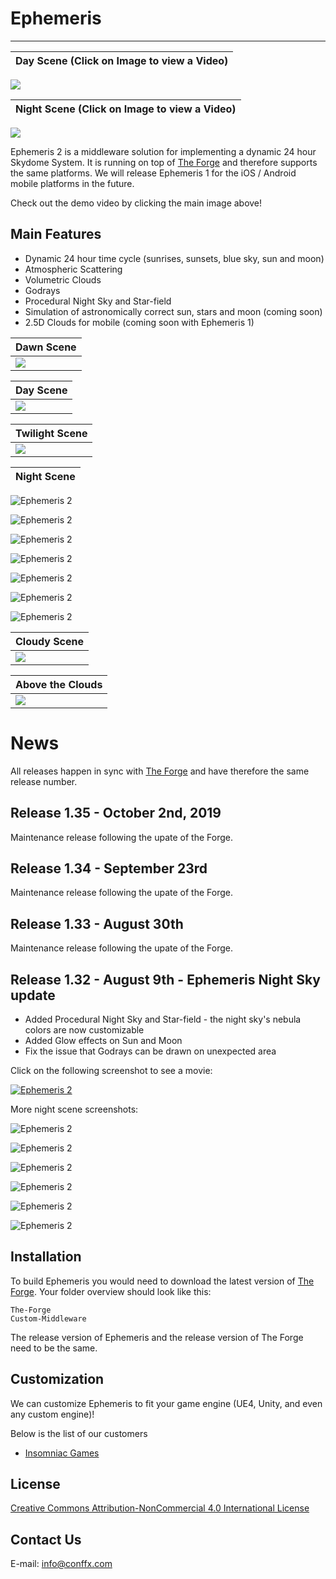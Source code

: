 # Ephemeris
----

| Day Scene (Click on Image to view a Video) | 
|---|
[![](Screenshots/main.png)](https://vimeo.com/344675521)

| Night Scene (Click on Image to view a Video) |
|---|
[![](Screenshots/NightSky02.png)](https://vimeo.com/352541826)

Ephemeris 2 is a middleware solution for implementing a dynamic 24 hour Skydome System. It is running on top of [The Forge](https://github.com/ConfettiFX/The-Forge) and therefore supports the same platforms. We will release Ephemeris 1 for the iOS / Android mobile platforms in the future.

Check out the demo video by clicking the main image above!

## Main Features

  - Dynamic 24 hour time cycle (sunrises, sunsets, blue sky, sun and moon)
  - Atmospheric Scattering
  - Volumetric Clouds
  - Godrays
  - Procedural Night Sky and Star-field 
  - Simulation of astronomically correct sun, stars and moon (coming soon)
  - 2.5D Clouds for mobile (coming soon with Ephemeris 1)
   
| Dawn Scene |
|---|
|![](Screenshots/02.png)|

| Day Scene |
|---|
|![](Screenshots/03.png)|

| Twilight Scene |
|---|
|![](Screenshots/04.png)|

| Night Scene |
|---|
![Ephemeris 2](Screenshots/NightSky02.png)

![Ephemeris 2](Screenshots/NightSky03.png)

![Ephemeris 2](Screenshots/NightSky04.png)

![Ephemeris 2](Screenshots/NightSky05.png)

![Ephemeris 2](Screenshots/NightSky06.png)

![Ephemeris 2](Screenshots/NightSky07.png)

![Ephemeris 2](Screenshots/NightSky08.png)

| Cloudy Scene |
|---|
|![](Screenshots/06.png)|

| Above the Clouds |
|---|
|![](Screenshots/01.png)|


# News
All releases happen in sync with [The Forge](https://github.com/ConfettiFX/The-Forge) and have therefore the same release number.

## Release 1.35 - October 2nd, 2019
Maintenance release following the upate of the Forge.

## Release 1.34 - September 23rd
Maintenance release following the upate of the Forge.

## Release 1.33 - August 30th
Maintenance release following the upate of the Forge.

## Release 1.32 - August 9th - Ephemeris Night Sky update 
* Added Procedural Night Sky and Star-field - the night sky's nebula colors are now customizable
* Added Glow effects on Sun and Moon
* Fix the issue that Godrays can be drawn on unexpected area

Click on the following screenshot to see a movie:

 [![Ephemeris 2](Screenshots/NightSky02.png)](https://vimeo.com/352541826)

 More night scene screenshots:

![Ephemeris 2](Screenshots/NightSky03.png)

![Ephemeris 2](Screenshots/NightSky04.png)

![Ephemeris 2](Screenshots/NightSky05.png)

![Ephemeris 2](Screenshots/NightSky06.png)

![Ephemeris 2](Screenshots/NightSky07.png)

![Ephemeris 2](Screenshots/NightSky08.png)

 
## Installation

 To build Ephemeris you would need to download the latest version of [The Forge](https://github.com/ConfettiFX/The-Forge). Your folder overview should look like this:

 ```
 The-Forge
 Custom-Middleware
 ```

The release version of Ephemeris and the release version of The Forge need to be the same.


## Customization

We can customize Ephemeris to fit your game engine (UE4, Unity, and even any custom engine)!

Below is the list of our customers

- [Insomniac Games](https://insomniac.games/)


## License

[Creative Commons Attribution-NonCommercial 4.0 International License](https://creativecommons.org/licenses/by-nc/4.0/legalcode)


## Contact Us

E-mail: info@conffx.com
